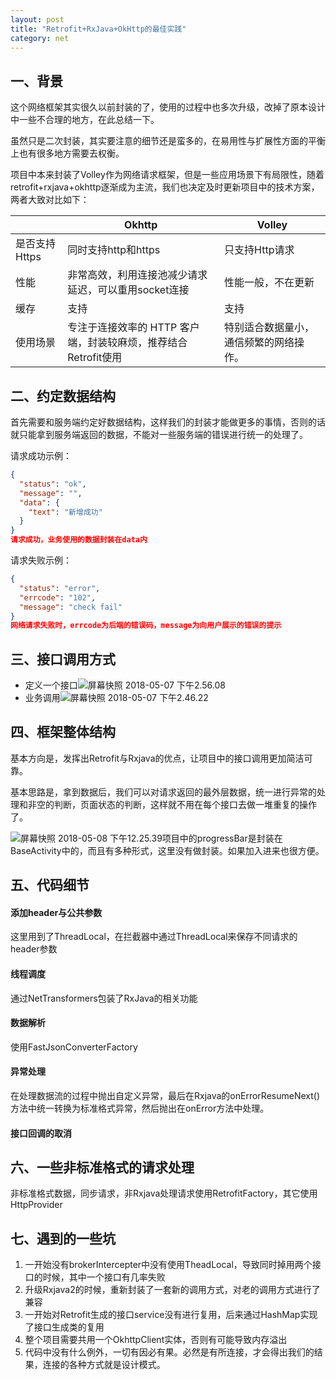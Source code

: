```yaml
---
layout: post
title: "Retrofit+RxJava+OkHttp的最佳实践"
category: net
---
```


## 一、背景
这个网络框架其实很久以前封装的了，使用的过程中也多次升级，改掉了原本设计中一些不合理的地方，在此总结一下。

虽然只是二次封装，其实要注意的细节还是蛮多的，在易用性与扩展性方面的平衡上也有很多地方需要去权衡。

项目中本来封装了Volley作为网络请求框架，但是一些应用场景下有局限性，随着retrofit+rxjava+okhttp逐渐成为主流，我们也决定及时更新项目中的技术方案，两者大致对比如下：

|     | Okhttp | Volley |
| ---- | ------ | ------ |
|    是否支持Https  | 同时支持http和https | 只支持Http请求 |
| 性能 | 非常高效，利用连接池减少请求延迟，可以重用socket连接 | 性能一般，不在更新 |
| 缓存 | 支持 | 支持 |
|使用场景|专注于连接效率的 HTTP 客户端，封装较麻烦，推荐结合Retrofit使用|特别适合数据量小，通信频繁的网络操作。|

## 二、约定数据结构

首先需要和服务端约定好数据结构，这样我们的封装才能做更多的事情，否则的话就只能拿到服务端返回的数据，不能对一些服务端的错误进行统一的处理了。

请求成功示例：
```json
{
  "status": "ok",
  "message": "",
  "data": {
    "text": "新增成功"
  }
}
请求成功，业务使用的数据封装在data内
```
请求失败示例：

```json
{
  "status": "error",
  "errcode": "102",
  "message": "check fail"
}
网络请求失败时，errcode为后端的错误码，message为向用户展示的错误的提示
```

## 三、接口调用方式

- 定义一个接口![屏幕快照 2018-05-07 下午2.56.08](https://cdn.jsdelivr.net/gh/holiday-toby/imageBed@master/uPic/屏幕快照%202018-05-07%20下午2.56.08.png)
- 业务调用![屏幕快照 2018-05-07 下午2.46.22](https://cdn.jsdelivr.net/gh/holiday-toby/imageBed@master/uPic/屏幕快照%202018-05-07%20下午2.46.22.png)

## 四、框架整体结构

基本方向是，发挥出Retrofit与Rxjava的优点，让项目中的接口调用更加简洁可靠。

基本思路是，拿到数据后，我们可以对请求返回的最外层数据，统一进行异常的处理和非空的判断，页面状态的判断，这样就不用在每个接口去做一堆重复的操作了。

![屏幕快照 2018-05-08 下午12.25.39](https://cdn.jsdelivr.net/gh/holiday-toby/imageBed@master/uPic/屏幕快照%202018-05-08%20下午12.25.39.png)项目中的progressBar是封装在BaseActivity中的，而且有多种形式，这里没有做封装。如果加入进来也很方便。

## 五、代码细节

#### 添加header与公共参数

这里用到了ThreadLocal，在拦截器中通过ThreadLocal来保存不同请求的header参数	

#### 线程调度

通过NetTransformers包装了RxJava的相关功能

#### 数据解析

使用FastJsonConverterFactory

#### 异常处理

在处理数据流的过程中抛出自定义异常，最后在Rxjava的onErrorResumeNext()方法中统一转换为标准格式异常，然后抛出在onError方法中处理。

#### 接口回调的取消


## 六、一些非标准格式的请求处理

非标准格式数据，同步请求，非Rxjava处理请求使用RetrofitFactory，其它使用HttpProvider

## 七、遇到的一些坑

1. 一开始没有brokerIntercepter中没有使用TheadLocal，导致同时掉用两个接口的时候，其中一个接口有几率失败
2. 升级Rxjava2的时候，重新封装了一套新的调用方式，对老的调用方式进行了兼容
3. 一开始对Retrofit生成的接口service没有进行复用，后来通过HashMap实现了接口生成类的复用
4. 整个项目需要共用一个OkhttpClient实体，否则有可能导致内存溢出
5. 代码中没有什么例外，一切有因必有果。必然是有所连接，才会得出我们的结果，连接的各种方式就是设计模式。
